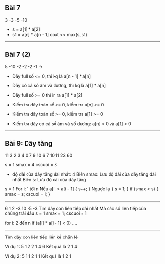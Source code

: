 ## Bài 7

3
-3 -5 -10
- s = a[1] * a[2]
- s1 = a[n] * a[n - 1]
cout << max(s, s1)


-----------------------------
## Bài 7 (2)
5
-10 -2 -2 -2 -1
->

- Dãy full số <= 0, thì kq là a[n - 1] * a[n]
- Dãy có cả số âm và dương, thì kq là a[1] * a[n]
- Dãy full số >= 0 thì in ra a[1] * a[2]

- Kiểm tra dãy toàn số <= 0, kiểm tra a[n] <= 0
- Kiểm tra dãy toàn số >= 0, kiểm tra a[1] >= 0
- Kiểm tra dãy có cả số âm và số dương: a[n] > 0 và a[1] < 0

-----------------------------

## Bài 9: Dãy tăng

11
3 2 3 4 0 7 9 10 6 7 10 11 23 60

s = 1
smax = 4
cscuoi = 8


- độ dài của dãy tăng dài nhất: 4
Biến smax: Lưu độ dài của dãy tăng dài nhất
Biến s: Lưu độ dài của dãy tăng

s = 1
For i: 1 tới n
	Nếu a[i] > a[i - 1] {
		s++;
	} Ngược lại {
		s = 1;
	}
	if (smax < s) {
		smax = s;
		cscuoi = i;
	}

-------------------------------

6
1 2 -3 10 -5 -3
Tìm dãy con liên tiếp dài nhất
Mà các số liên tiếp của chúng trái dấu
s = 1
smax = 1;
cscuoi = 1

for i: 2 đến n
	if (a[i] * a[i - 1] < 0)
	....

-------------------------------
Tìm dãy con liên tiếp liền kề chẵn lẻ

Ví dụ 1:
5
1 2 2 1 4 6
Kết quả là 2 1 4

Ví dụ 2:
5
1 1 2 1 1
Kết quả là 1 2 1